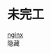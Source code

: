 <html>
<head>
    <meta charset="utf-8">
	<title>YoumuNeko</title>
    <link rel="stylesheet" href="/live2d/css/live2d.css" />
</head>
<body>
	<h1>未完工</h1>
    <div class="title">
        <a href="http://192.168.69.140:9999">nginx</a></div>
    <div id="landlord">
    <div class="message" style="opacity:0"></div>
    <canvas id="live2d" width="280" height="250" class="live2d"></canvas>
    <div class="hide-button">隐藏</div>
</div>
<script type="text/javascript" src="https://cdn.bootcss.com/jquery/2.2.4/jquery.min.js"></script>
<script type="text/javascript">
    var message_Path = '/live2d/'
    var home_Path = 'https://haremu.com/'
</script>
<script type="text/javascript" src="/live2d/js/live2d.js"></script>
<script type="text/javascript" src="/live2d/js/message.js"></script>
<script type="text/javascript">
    loadlive2d("live2d", "/live2d/model/tia/model.json");
</script>
</body>
</html>
